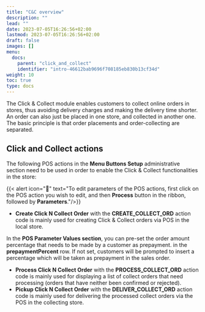 ```yaml
---
title: "C&C overview"
description: ""
lead: ""
date: 2023-07-05T16:26:56+02:00
lastmod: 2023-07-05T16:26:56+02:00
draft: false
images: []
menu:
  docs:
    parent: "click_and_collect"
    identifier: "intro-46612bab9696f708185eb830b13cf34d"
weight: 10
toc: true
type: docs
---
```


The Click & Collect module enables customers to collect online orders in stores, thus avoiding delivery charges and making the delivery time shorter. An order can also just be placed in one store, and collected in another one. The basic principle is that order placements and order-collecting are separated.

## Click and Collect actions

The following POS actions in the **Menu Buttons Setup** administrative section need to be used in order to enable the Click & Collect functionalities in the store:

{{< alert icon="📝" text="To edit parameters of the POS actions, first click on the POS action you wish to edit, and then <b>Process</b> button in the ribbon, followed by <b>Parameters</b>."/>}}

- **Create Click N Collect Order** with the **CREATE_COLLECT_ORD** action code is mainly used for creating Click & Collect orders via POS in the local store.     

In the **POS Parameter Values section**, you can pre-set the order amount percentage that needs to be made by a customer as prepayment. in the **prepaymentPercent** row. If not set, customers will be prompted to insert a percentage which will be taken as prepayment in the sales order.  

- **Process Click N Collect Order** with the **PROCESS_COLLECT_ORD** action code is mainly used for displaying a list of collect orders that need processing (orders that have neither been confirmed or rejected).
- **Pickup Click N Collect Order** with the **DELIVER_COLLECT_ORD** action code is mainly used for delivering the processed collect orders via the POS in the collecting store. 